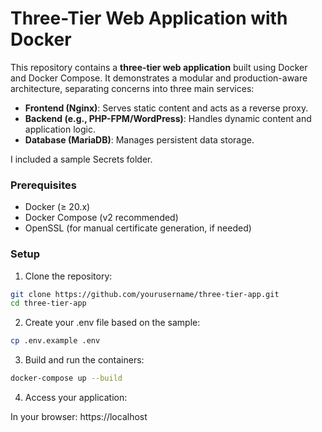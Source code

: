 # Three-Tier Web Application with Docker

This repository contains a **three-tier web application** built using Docker and Docker Compose. It demonstrates a modular and production-aware architecture, separating concerns into three main services:

- **Frontend (Nginx)**: Serves static content and acts as a reverse proxy.
- **Backend (e.g., PHP-FPM/WordPress)**: Handles dynamic content and application logic.
- **Database (MariaDB)**: Manages persistent data storage.

I included a sample Secrets folder. 

### Prerequisites

- Docker (≥ 20.x)
- Docker Compose (v2 recommended)
- OpenSSL (for manual certificate generation, if needed)

### Setup

1. Clone the repository:
```bash
git clone https://github.com/yourusername/three-tier-app.git
cd three-tier-app
```

2. Create your .env file based on the sample:

```bash
cp .env.example .env
```

3. Build and run the containers:

```bash
docker-compose up --build
```

4. Access your application:

In your browser: https://localhost
